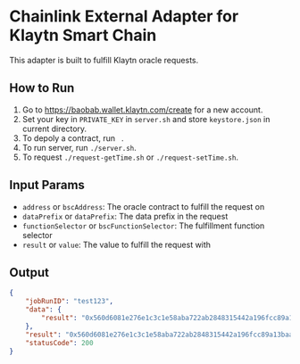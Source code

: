 # Chainlink External Adapter for Klaytn Smart Chain

This adapter is built to fulfill Klaytn oracle requests.

## How to Run

1. Go to https://baobab.wallet.klaytn.com/create for a new account.
2. Set your key in `PRIVATE_KEY` in `server.sh` and store `keystore.json` in current directory.
3. To depoly a contract, run  ` `.
4. To run server, run `./server.sh`.
5. To request `./request-getTime.sh` or `./request-setTime.sh`.

## Input Params

- `address` or `bscAddress`: The oracle contract to fulfill the request on
- `dataPrefix` or `dataPrefix`: The data prefix in the request
- `functionSelector` or `bscFunctionSelector`: The fulfillment function selector
- `result` or `value`: The value to fulfill the request with

## Output

```json
{
    "jobRunID": "test123",
    "data": {
        "result": "0x560d6081e276e1c3c1e58aba722ab2848315442a196fcc89a13baa8bc7e34a78"
    },
    "result": "0x560d6081e276e1c3c1e58aba722ab2848315442a196fcc89a13baa8bc7e34a78",
    "statusCode": 200
}
```
